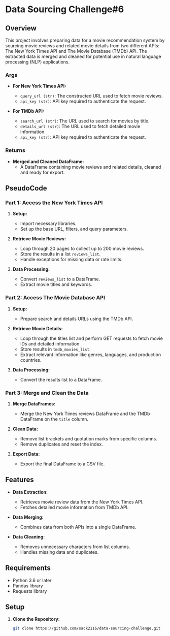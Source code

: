 # Data Sourcing Challenge#6

## Overview

This project involves preparing data for a movie recommendation system by sourcing movie reviews and related movie details from two different APIs: The New York Times API and The Movie Database (TMDb) API. The extracted data is merged and cleaned for potential use in natural language processing (NLP) applications.

### Args

- **For New York Times API:**
  - `query_url (str)`: The constructed URL used to fetch movie reviews.
  - `api_key (str)`: API key required to authenticate the request.
  
- **For TMDb API:**
  - `search_url (str)`: The URL used to search for movies by title.
  - `details_url (str)`: The URL used to fetch detailed movie information.
  - `api_key (str)`: API key required to authenticate the request.

### Returns

- **Merged and Cleaned DataFrame:**
  - A DataFrame containing movie reviews and related details, cleaned and ready for export.

## PseudoCode

### Part 1: Access the New York Times API
1. **Setup:**
   - Import necessary libraries.
   - Set up the base URL, filters, and query parameters.

2. **Retrieve Movie Reviews:**
   - Loop through 20 pages to collect up to 200 movie reviews.
   - Store the results in a list `reviews_list`.
   - Handle exceptions for missing data or rate limits.

3. **Data Processing:**
   - Convert `reviews_list` to a DataFrame.
   - Extract movie titles and keywords.

### Part 2: Access The Movie Database API
1. **Setup:**
   - Prepare search and details URLs using the TMDb API.

2. **Retrieve Movie Details:**
   - Loop through the titles list and perform GET requests to fetch movie IDs and detailed information.
   - Store results in `tmdb_movies_list`.
   - Extract relevant information like genres, languages, and production countries.

3. **Data Processing:**
   - Convert the results list to a DataFrame.

### Part 3: Merge and Clean the Data
1. **Merge DataFrames:**
   - Merge the New York Times reviews DataFrame and the TMDb DataFrame on the `title` column.

2. **Clean Data:**
   - Remove list brackets and quotation marks from specific columns.
   - Remove duplicates and reset the index.

3. **Export Data:**
   - Export the final DataFrame to a CSV file.

## Features

- **Data Extraction:**
  - Retrieves movie review data from the New York Times API.
  - Fetches detailed movie information from TMDb API.

- **Data Merging:**
  - Combines data from both APIs into a single DataFrame.

- **Data Cleaning:**
  - Removes unnecessary characters from list columns.
  - Handles missing data and duplicates.

## Requirements

- Python 3.6 or later
- Pandas library
- Requests library

## Setup

1. **Clone the Repository:**
   ```sh
   git clone https://github.com/sack2116/data-sourcing-challenge.git
